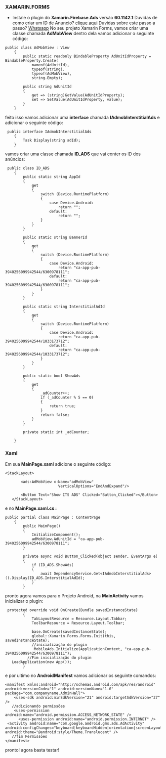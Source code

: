 ### **XAMARIN.FORMS**

- Instale o plugin do **Xamarin.Firebase.Ads** versão **60.1142.1**
Duvidas de como criar um ID de Anuncio? [clique aqui](https://julianocustodio.com/2018/04/19/admob-xamarin-forms/)
Duvidas sobre este passo a passo? [Whatsapp](https://wa.me/5579998682289)
No seu projeto Xamarin Forms, vamos criar uma classe chamada **AdMobView** 
dentro dela vamos adicionar o seguinte código:
```
public class AdMobView : View
	{
		public static readonly BindableProperty AdUnitIdProperty = BindableProperty.Create(
			nameof(AdUnitId),
			typeof(string),
			typeof(AdMobView),
			string.Empty);

		public string AdUnitId
		{
			get => (string)GetValue(AdUnitIdProperty);
			set => SetValue(AdUnitIdProperty, value);
		}
	}
```
feito isso vamos adicionar uma **interface** chamada  **IAdmobInterstitialAds** e adicionar o seguinte código:
```
 public interface IAdmobInterstitialAds
    {
        Task Display(string adId);
    }
```

vamos criar uma classe chamada **ID_ADS** que vai conter os ID dos anúncios:
```
 public class ID_ADS
    {
        public static string AppId
        {
            get
            {
                switch (Device.RuntimePlatform)
                {
                    case Device.Android:
                        return "";
                    default:
                        return "";
                }
            }
        }

        public static string BannerId
        {
            get
            {
                switch (Device.RuntimePlatform)
                {
                    case Device.Android:
                        return "ca-app-pub-3940256099942544/6300978111";
                    default:
                        return "ca-app-pub-3940256099942544/6300978111";
                }
            }
        }

        public static string InterstitialAdId
        {
            get
            {
                switch (Device.RuntimePlatform)
                {
                    case Device.Android:
                        return "ca-app-pub-3940256099942544/1033173712";
                    default:
                        return "ca-app-pub-3940256099942544/1033173712";
                }
            }
        }

        public static bool ShowAds
        {
            get
            {
                _adCounter++;
                if (_adCounter % 5 == 0)
                {
                    return true;
                }
                return false;
            }
        }

        private static int _adCounter;

    } 
```
### **Xaml**
Em sua **MainPage.xaml**  adicione o seguinte código:
 ```
<StackLayout>

        <ads:AdMobView x:Name="adMobView" 
                         VerticalOptions="EndAndExpand"/>

        <Button Text="Show ITS ADS" Clicked="Button_Clicked"></Button>
    </StackLayout>
```
e no **MainPage.xaml.cs :** 
```
public partial class MainPage : ContentPage
    {
        public MainPage()
        {
            InitializeComponent();           
            adMobView.AdUnitId = "ca-app-pub-3940256099942544/6300978111";
        }      

        private async void Button_Clicked(object sender, EventArgs e)
        {
            if (ID_ADS.ShowAds)
            {
                await DependencyService.Get<IAdmobInterstitialAds>().Display(ID_ADS.InterstitialAdId);
            }           
        }
```

pronto agora vamos para o Projeto Android, na **MainActivity** vamos inicializar o plugin:
```
 protected override void OnCreate(Bundle savedInstanceState)
        {
            TabLayoutResource = Resource.Layout.Tabbar;
            ToolbarResource = Resource.Layout.Toolbar;

            base.OnCreate(savedInstanceState);          
            global::Xamarin.Forms.Forms.Init(this, savedInstanceState);
            //inicialização do plugin 
             MobileAds.Initialize(ApplicationContext, "ca-app-pub-3940256099942544/6300978111");
          //Fim inicialização do plugin
   LoadApplication(new App());
        }
```

e por ultimo no **AndroidManifest** vamos adicionar os seguinte comandos:
```
<manifest xmlns:android="http://schemas.android.com/apk/res/android" android:versionCode="1" android:versionName="1.0" package="com.companyname.AdminHall">
    <uses-sdk android:minSdkVersion="21" android:targetSdkVersion="27" />
   //adicionando permissões
    <uses-permission android:name="android.permission.ACCESS_NETWORK_STATE" />
	  <uses-permission android:name="android.permission.INTERNET" />
 <activity android:name="com.google.android.gms.ads.AdActivity" android:configChanges="keyboard|keyboardHidden|orientation|screenLayout|uiMode|screenSize|smallestScreenSize" android:theme="@android:style/Theme.Translucent" />
   //fim Permissões
</manifest>
```

pronto! agora basta testar!
